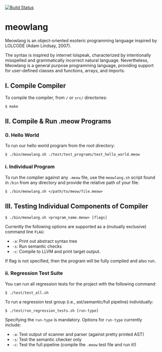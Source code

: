 [![Build Status](https://travis-ci.com/mmfrenkel/meowlang.svg?token=A82yQjjqXq4xHFY2Wdxo&branch=main)](https://travis-ci.com/mmfrenkel/meowlang)

# meowlang

Meowlang is an object-oriented esoteric programming language inspired by LOLCODE (Adam Lindsay, 2007).

The syntax is inspired by internet lolspeak, characterized by intentionally misspelled
and grammatically incorrect natural language. Nevertheless, Meowlang is a general purpose 
programming language, providing support for user-defined classes and functions, arrays, and imports.

## I. Compile Compiler

To compile the compiler, from `/` or `src/` directories:
```
$ make
```

## II. Compile & Run .meow Programs

### 0. Hello World

To run our hello world program from the root directory:
```
$ ./bin/meowlang.sh ./test/test_programs/test_hello_world.meow
```

### i. Individual Program

To run the complier against any `.meow` file, use the `meowlang.sh` script found
in `/bin` from any directory and provide the relative path of your file:
```
$ ./bin/meowlang.sh </path/to/meow/file.meow>
```

## III. Testing Individual Components of Compiler
```
$ ./bin/meowlang.sh <program_name.meow> [flags]
```
Currently the following options are supported as a (mutually exclusive) command line `FLAG`:
* `-a`: Print out abstract syntax tree
* `-s`: Run semantic checks
* `-c`: Compile to LLVM and print target output.

If flag is not specified, then the program will be fully compiled and also run.

### ii. Regression Test Suite

You can run all regression tests for the project with the following command:
```
$ ./test/test_all.sh
```

To run a regression test group (i.e., ast/semantic/full pipeline) individually:
```
$ ./test/run_regression_tests.sh [run-type]
```
Specifying the `run-type` is mandatory. Options for `run-type` currently include:
* `-a`: Test output of scanner and parser (against pretty printed AST)
* `-s`: Test the semantic checker only
* `-c`: Test the full pipeline (compile the `.meow` test file and run it!)
